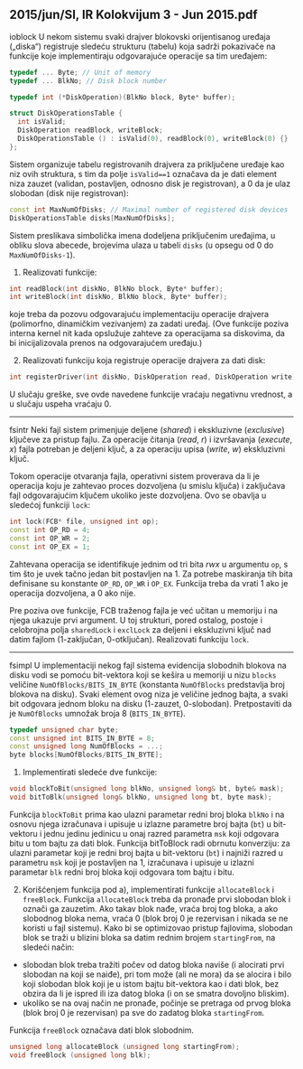 2015/jun/SI, IR Kolokvijum 3 - Jun 2015.pdf
--------------------------------------------------------------------------------
ioblock
U nekom sistemu svaki drajver blokovski orijentisanog uređaja („diska“) registruje sledeću
strukturu (tabelu)  koja sadrži pokazivače na funkcije koje implementiraju odgovarajuće
operacije sa tim uređajem:
```cpp
typedef ... Byte; // Unit of memory
typedef ... BlkNo; // Disk block number

typedef int (*DiskOperation)(BlkNo block, Byte* buffer);

struct DiskOperationsTable {
  int isValid;
  DiskOperation readBlock, writeBlock;
  DiskOperationsTable () : isValid(0), readBlock(0), writeBlock(0) {}
};
```
Sistem organizuje tabelu registrovanih drajvera za priključene uređaje kao niz ovih struktura,
s tim da polje `isValid==1` označava da je dati element niza zauzet (validan,  postavljen,
odnosno disk je registrovan), a 0 da je ulaz slobodan (disk nije registrovan):
```cpp
const int MaxNumOfDisks; // Maximal number of registered disk devices
DiskOperationsTable disks[MaxNumOfDisks];
```
Sistem preslikava simbolička imena dodeljena priključenim uređajima,  u obliku slova
abecede, brojevima ulaza u tabeli `disks` (u opsegu od 0 do `MaxNumOfDisks-1`).

1. Realizovati funkcije:
```cpp
int readBlock(int diskNo, BlkNo block, Byte* buffer);
int writeBlock(int diskNo, BlkNo block, Byte* buffer);
```
koje treba da pozovu odgovarajuću implementaciju operacije drajvera (polimorfno,
dinamičkim vezivanjem)  za zadati uređaj.  (Ove funkcije poziva interna kernel nit kada
opslužuje zahteve za operacijama sa diskovima, da bi inicijalizovala prenos na odgovarajućem
uređaju.)

2. Realizovati funkciju koja registruje operacije drajvera za dati disk:
```cpp
int registerDriver(int diskNo, DiskOperation read, DiskOperation write);
```

U slučaju greške, sve ovde navedene funkcije vraćaju negativnu vrednost, a u slučaju uspeha
vraćaju 0.

--------------------------------------------------------------------------------
fsintr
Neki fajl sistem primenjuje deljene (*shared*)  i ekskluzivne (*exclusive*)  ključeve za pristup
fajlu. Za operacije čitanja (*read*, *r*) i izvršavanja (*execute*, *x*) fajla potreban je deljeni ključ, a
za operaciju upisa (*write*, *w*) ekskluzivni ključ.

Tokom operacije otvaranja fajla,  operativni sistem proverava da li je operacija koju je
zahtevao proces dozvoljena (u smislu ključa) i zaključava fajl odgovarajućim ključem ukoliko
jeste dozvoljena. Ovo se obavlja u sledećoj funkciji `lock`:
```cpp
int lock(FCB* file, unsigned int op);
const int OP_RD = 4;
const int OP_WR = 2;
const int OP_EX = 1;
```
Zahtevana operacija se identifikuje jednim od tri bita *rwx* u argumentu `op`, s tim što je uvek
tačno jedan bit postavljen na 1. Za potrebe maskiranja tih bita definisane su konstante `OP_RD`,
`OP_WR` i `OP_EX`. Funkcija treba da vrati 1 ako je operacija dozvoljena, a 0 ako nije.

Pre poziva ove funkcije, FCB traženog fajla je već učitan u memoriju i na njega ukazuje prvi
argument. U toj strukturi, pored ostalog, postoje i celobrojna polja `sharedLock` i `exclLock` za
deljeni i ekskluzivni ključ nad datim fajlom (1-zaključan, 0-otključan).
Realizovati funkciju `lock`.

--------------------------------------------------------------------------------
fsimpl
U implementaciji nekog fajl sistema evidencija slobodnih blokova na disku vodi se pomoću
bit-vektora koji se kešira u memoriji u nizu `blocks` veličine `NumOfBlocks/BITS_IN_BYTE`
(konstanta `NumOfBlocks` predstavlja broj blokova na disku).  Svaki element ovog niza je
veličine jednog bajta, a svaki bit odgovara jednom bloku na disku (1-zauzet,  0-slobodan).
Pretpostaviti da je `NumOfBlocks` umnožak broja 8 (`BITS_IN_BYTE`).
```cpp
typedef unsigned char byte;
const unsigned int BITS_IN_BYTE = 8;
const unsigned long NumOfBlocks = ...;
byte blocks[NumOfBlocks/BITS_IN_BYTE];
```
1. Implementirati sledeće dve funkcije:
```cpp
void blockToBit(unsigned long blkNo, unsigned long& bt, byte& mask);
void bitToBlk(unsigned long& blkNo, unsigned long bt, byte mask);
```
Funkcija `blockToBit` prima kao ulazni parametar redni broj bloka `blkNo` i na osnovu njega
izračunava i upisuje u izlazne parametre broj bajta (`bt`) u bit-vektoru i jednu jedinu jedinicu u
onaj razred parametra `msk` koji odgovara bitu u tom bajtu za dati blok. Funkcija bitToBlock
radi obrnutu konverziju: za ulazni parametar koji je redni broj bajta u bit-vektoru (`bt`) i najniži
razred u parametru `msk` koji je postavljen na 1, izračunava i upisuje u izlazni parametar `blk`
redni broj bloka koji odgovara tom bajtu i bitu.

2. Korišćenjem funkcija pod a),  implementirati funkcije `allocateBlock` i `freeBlock`.
Funkcija `allocateBlock` treba da pronađe prvi slobodan blok i označi ga zauzetim.  Ako
takav blok nađe, vraća broj tog bloka, a ako slobodnog bloka nema, vraća 0 (blok broj 0 je
rezervisan i nikada se ne koristi u fajl sistemu).  Kako bi se optimizovao pristup fajlovima,
slobodan blok se traži u blizini bloka sa datim rednim brojem `startingFrom`, na sledeći
način:

- slobodan blok treba tražiti počev od datog bloka naviše (i alocirati prvi slobodan na
koji se naiđe), pri tom može (ali ne mora) da se alocira i bilo koji slobodan blok koji je
u istom bajtu bit-vektora kao i dati blok, bez obzira da li je ispred ili iza datog bloka (i
on se smatra dovoljno bliskim).
- ukoliko se na ovaj način ne pronađe, počinje se pretraga od prvog bloka (blok broj 0 je
rezervisan) pa sve do zadatog bloka `startingFrom`.

Funkcija `freeBlock` označava dati blok slobodnim.
```cpp
unsigned long allocateBlock (unsigned long startingFrom);
void freeBlock (unsigned long blk);
```

